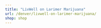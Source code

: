 ```yaml
---
title: "LivWell on Larimer Marijuana"
url: /denver/livwell-on-larimer-marijuana/
shop: shop
---
```

